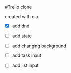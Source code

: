 #Trello clone

created with cra.

- [x] add dnd
- [ ] add state 
- [ ] add changing background
- [ ] add task input
- [ ] add list input

